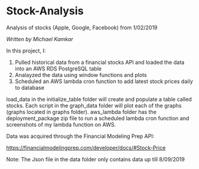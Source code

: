 # Stock-Analysis

Analysis of stocks (Apple, Google, Facebook) from 1/02/2019

_Written by Michael Kamkar_

In this project, I:

1. Pulled historical data from a financial stocks API and loaded the data into an AWS RDS PostgreSQL table
2. Analayzed the data using window functions and plots
3. Scheduled an AWS lambda cron function to add latest stock prices daily to database

load_data in the initialize_table folder will create and populate a table called stocks.
Each script in the graph_data folder will plot each of the graphs (graphs located in graphs folder).
aws_lambda folder has the deployment_package zip file to run a scheduled lambda cron function and screenshots of my lambda function on AWS.

Data was acquired through the Financial Modeling Prep API:

https://financialmodelingprep.com/developer/docs/#Stock-Price

Note: The Json file in the data folder only contains data up till 8/09/2019

